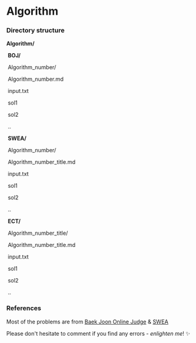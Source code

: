 # Algorithm



### Directory structure

**Algorithm/**

​	**BOJ/**

​		Algorithm_number/

​			Algorithm_number.md

​			input.txt

​			sol1

​			sol2

​			..

​	**SWEA/**

​		Algorithm_number/

​			Algorithm_number_title.md

​			input.txt

​			sol1

​			sol2

​			..

​	**ECT/**

​		Algorithm_number_title/

​			Algorithm_number_title.md

​			input.txt

​			sol1

​			sol2

​			..



### References

Most of the problems are from [Baek Joon Online Judge](https://www.acmicpc.net/) & [SWEA](https://swexpertacademy.com/main/main.do)

Please don't hesitate to comment if you find any errors - *enlighten me*! :sparkles:

